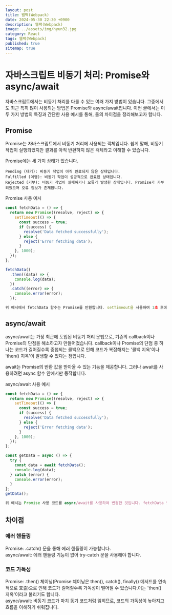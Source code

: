 ```yaml
---
layout: post
title: 웹팩(Webpack)
date: 2024-05-30 22:30 +0900
description: 웹팩(Webpack)
image: ../assets/img/hyun32.jpg
category: React
tags: 웹팩(Webpack)
published: true
sitemap: true
---
```


# 자바스크립트 비동기 처리: Promise와 async/await
자바스크립트에서는 비동기 처리를 다룰 수 있는 여러 가지 방법이 있습니다. 그중에서도 최근 특히 많이 사용되는 방법은 Promise와 async/await입니다. 이번 글에서는 이 두 가지 방법의 특징과 간단한 사용 예시를 통해, 둘의 차이점을 정리해보고자 합니다.

## Promise
Promise는 자바스크립트에서 비동기 처리에 사용되는 객체입니다. 쉽게 말해, 비동기 작업이 실행되었지만 결과를 아직 반환하지 않은 객체라고 이해할 수 있습니다.

Promise에는 세 가지 상태가 있습니다.
````
Pending (대기): 비동기 작업이 아직 완료되지 않은 상태입니다.
Fulfilled (이행): 비동기 작업이 성공적으로 완료된 상태입니다.
Rejected (거부): 비동기 작업이 실패하거나 오류가 발생한 상태입니다. Promise가 거부되었으며 오류 정보가 존재합니다.
````

Promise 사용 예시
````javascript
const fetchData = () => {
  return new Promise((resolve, reject) => {
    setTimeout(() => {
      const success = true;
      if (success) {
        resolve('Data fetched successfully');
      } else {
        reject('Error fetching data');
      }
    }, 1000);
  });
};

fetchData()
  .then((data) => {
    console.log(data);
  })
  .catch((error) => {
    console.error(error);
  });

위 예시에서 fetchData 함수는 Promise를 반환합니다. setTimeout을 사용하여 1초 후에 데이터를 성공적으로 가져왔는지 여부를 결정합니다. 성공하면 resolve를 호출하고, 실패하면 reject를 호출합니다. then()과 catch()를 체이닝하여 비동기 로직의 성공 여부에 따라 분기 처리를 할 수 있습니다.
````

## async/await
async/await는 가장 최근에 도입된 비동기 처리 문법으로, 기존의 callback이나 Promise의 단점을 해소하고자 만들어졌습니다. callback이나 Promise의 단점 중 하나는 코드가 길어질수록 중첩되는 콜백으로 인해 코드가 복잡해지는 '콜백 지옥'이나 'then() 지옥'이 발생할 수 있다는 점입니다.

await는 Promise의 반환 값을 받아올 수 있는 기능을 제공합니다. 그러나 await를 사용하려면 async 함수 안에서만 동작합니다.

async/await 사용 예시
````javascript
const fetchData = () => {
  return new Promise((resolve, reject) => {
    setTimeout(() => {
      const success = true;
      if (success) {
        resolve('Data fetched successfully');
      } else {
        reject('Error fetching data');
      }
    }, 1000);
  });
};

const getData = async () => {
  try {
    const data = await fetchData();
    console.log(data);
  } catch (error) {
    console.error(error);
  }
};
getData();

위 예시는 Promise 사용 코드를 async/await를 사용하여 변경한 것입니다. fetchData 함수는 이전과 동일하게 Promise를 반환합니다. getData 함수는 async 함수로 정의되었으며, await를 사용하여 fetchData의 반환 값을 받아옵니다. try-catch 문을 사용하여 에러를 핸들링합니다.
````

## 차이점
### 에러 핸들링
Promise: .catch() 문을 통해 에러 핸들링이 가능합니다.<br>
async/await: 에러 핸들링 기능이 없어 try-catch 문을 사용해야 합니다.

### 코드 가독성
Promise: .then() 체이닝(Promise 체이닝은 then(), catch(), finally() 메서드를 연속적으로 호출)으로 인해 코드가 길어질수록 가독성이 떨어질 수 있습니다.이는 'then() 지옥'이라고 불리기도 합니다.<br>
async/await: 비동기 코드가 마치 동기 코드처럼 읽히므로, 코드의 가독성이 높아지고 흐름을 이해하기 쉬워집니다.

